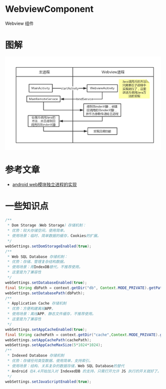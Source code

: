 # WebviewComponent

Webview 组件

# 图解

![多进程数据通信](多进程数据通信.jpg)

# 参考文章

- [android web模块独立进程的实现](https://blog.csdn.net/u010577768/article/details/80423064)

# 一些知识点

```java
/**
 * Dom Storage（Web Storage）存储机制：
 * 优势：较大存储空间，使用简单。
 * 使用场景：临时、简单数据的缓存，Cookies的扩展。
 */
webSettings.setDomStorageEnabled(true);
/**
 * Web SQL Database 存储机制：
 * 优势：存储、管理复杂结构数据。
 * 使用场景：用IndexDB替代，不推荐使用。
 * 这里是为了兼容性
 */
webSettings.setDatabaseEnabled(true);
final String dbPath = context.getDir("db", Context.MODE_PRIVATE).getPath();
webSettings.setDatabasePath(dbPath);
/**
 * Application Cache 存储机制
 * 优势：方便构建离线APP。
 * 使用场景：离线APP、静态文件缓存，不推荐使用。
 * 这里是为了兼容性
 */
webSettings.setAppCacheEnabled(true);
final String cachePath = context.getDir("cache",Context.MODE_PRIVATE).getPath();
webSettings.setAppCachePath(cachePath);
webSettings.setAppCacheMaxSize(5*1024*1024);
/**
 * Indexed Database 存储机制
 * 优势：存储任何类型数据、使用简单，支持索引。
 * 使用场景：结构、关系复杂的数据存储，Web SQL Database的替代
 * Android 在4.4开始加入对 IndexedDB 的支持，只需打开允许 JS 执行的开关就好了。
 */
webSettings.setJavaScriptEnabled(true);
```